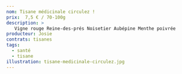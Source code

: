 ```yaml
---
nom: Tisane médicinale circulez !
prix:  7,5 € / 70-100g
description: >
   Vigne rouge Reine-des-prés Noisetier Aubépine Menthe poivrée
producteur: Josie
contrats: tisanes
tags: 
  - santé
  - tisane
illustration: tisane-medicinale-circulez.jpg
---
```


